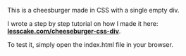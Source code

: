 
This is a cheesburger made in CSS with a single empty div.

I wrote a step by step tutorial on how I made it here: **[lesscake.com/cheeseburger-css-div](https://www.lesscake.com/cheeseburger-css-div)**.

To test it, simply open the index.html file in your browser.
